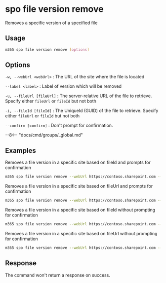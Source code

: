 # spo file version remove

Removes a specific version of a specified file

## Usage

```sh
m365 spo file version remove [options]
```

## Options

`-w, --webUrl <webUrl>`
: The URL of the site where the file is located

`--label <label>`
: Label of version which will be removed

`-u, --fileUrl [fileUrl]`
: The server-relative URL of the file to retrieve. Specify either `fileUrl` or `fileId` but not both

`-i, --fileId [fileId]`
: The UniqueId (GUID) of the file to retrieve. Specify either `fileUrl` or `fileId` but not both

`--confirm [confirm]`
: Don't prompt for confirmation.

--8<-- "docs/cmd/groups/_global.md"

## Examples

Removes a file version in a specific site based on fileId and prompts for confirmation

```sh
m365 spo file version remove --webUrl https://contoso.sharepoint.com --label "1.0" --fileId 'b2307a39-e878-458b-bc90-03bc578531d6'
```

Removes a file version in a specific site based on fileUrl and prompts for confirmation

```sh
m365 spo file version remove --webUrl https://contoso.sharepoint.com --label "1.0" --fileUrl '/Shared Documents/Document.docx'
```

Removes a file version in a specific site based on fileId without prompting for confirmation

```sh
m365 spo file version remove --webUrl https://contoso.sharepoint.com --label "1.0" --fileId 'b2307a39-e878-458b-bc90-03bc578531d6' --confirm
```

Removes a file version in a specific site based on fileUrl without prompting for confirmation

```sh
m365 spo file version remove --webUrl https://contoso.sharepoint.com --label "1.0" --fileUrl '/Shared Documents/Document.docx' --confirm
```

## Response

The command won't return a response on success.
